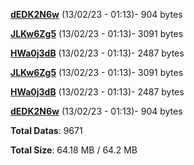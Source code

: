 [**dEDK2N6w**](/data/dEDK2N6w.txt) (13/02/23 - 01:13)- 904 bytes

[**JLKw6Zg5**](/data/JLKw6Zg5.txt) (13/02/23 - 01:13)- 3091 bytes

[**HWa0j3dB**](/data/HWa0j3dB.txt) (13/02/23 - 01:13)- 2487 bytes

[**JLKw6Zg5**](/data/JLKw6Zg5.txt) (13/02/23 - 01:13)- 3091 bytes

[**HWa0j3dB**](/data/HWa0j3dB.txt) (13/02/23 - 01:13)- 2487 bytes

[**dEDK2N6w**](/data/dEDK2N6w.txt) (13/02/23 - 01:13)- 904 bytes

**Total Datas**: 9671

**Total Size**: 64.18 MB / 64.2 MB
